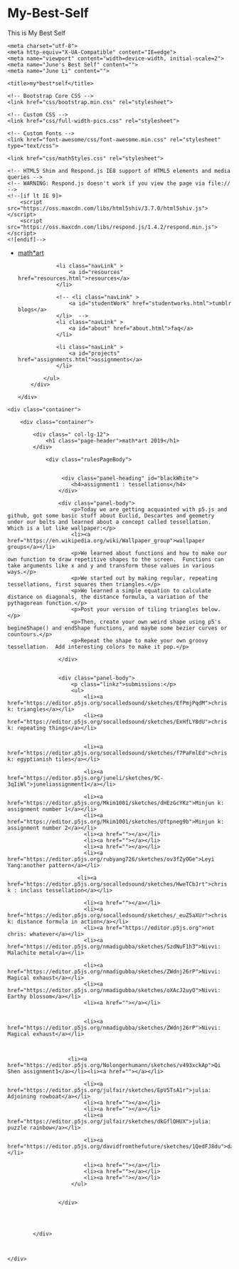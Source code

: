 # My-Best-Self
This is My Best Self
<!DOCTYPE html>
<html lang="en">

<head>

    <meta charset="utf-8">
    <meta http-equiv="X-UA-Compatible" content="IE=edge">
    <meta name="viewport" content="width=device-width, initial-scale=2">
    <meta name="June's Best Self" content="">
    <meta name="June Li" content="">

    <title>my*best*self</title>

    <!-- Bootstrap Core CSS -->
    <link href="css/bootstrap.min.css" rel="stylesheet">

    <!-- Custom CSS -->
    <link href="css/full-width-pics.css" rel="stylesheet">

    <!-- Custom Fonts -->
    <link href="font-awesome/css/font-awesome.min.css" rel="stylesheet" type="text/css">

    <link href="css/mathStyles.css" rel="stylesheet">

    <!-- HTML5 Shim and Respond.js IE8 support of HTML5 elements and media queries -->
    <!-- WARNING: Respond.js doesn't work if you view the page via file:// -->
    <!--[if lt IE 9]>
        <script src="https://oss.maxcdn.com/libs/html5shiv/3.7.0/html5shiv.js"></script>
        <script src="https://oss.maxcdn.com/libs/respond.js/1.4.2/respond.min.js"></script>
    <![endif]-->
</head>



<nav>
    <div>
                    <div class="myNavDiv">
            <ul class="myNavUl">    
                <li class="navLink" >
                  <a class="navTitle" href="index.html">math*art</a>
                </li> 

                <li class="navLink" >
                    <a id="resources" href="resources.html">resources</a>
                </li> 

                <!-- <li class="navLink" >
                    <a id="studentWork" href="studentworks.html">tumblr blogs</a>
                </li>  -->
                <li class="navLink" >
                    <a id="about" href="about.html">faq</a>
                </li> 
        
                <li class="navLink" >
                    <a id="projects" href="assignments.html">assignments</a>
                </li> 

            </ul>
        </div>

    </div>
   
</nav>

<body>


    
    <div class="container">

        <div class="container">

            <div class=" col-lg-12">
                <h1 class="page-header">math*art 2019</h1>
            </div>

                <div class="rulesPageBody">


                     <div class="panel-heading" id="blackWhite"> 
                        <h4>assignment1 : tessellations</h4>
                    </div>      
                    
                    <div class="panel-body">
                        <p>Today we are getting acquainted with p5.js and github, got some basic stuff about Euclid, Descartes and geometry under our belts and learned about a concept called tessellation.  Which is a lot like wallpaper:</p>
                        <li><a href="https://en.wikipedia.org/wiki/Wallpaper_group">wallpaper groups</a></li>
                        <p>We learned about functions and how to make our own function to draw repetitive shapes to the screen.  Functions can take arguments like x and y and transform those values in various ways.</p>
                        <p>We started out by making regular, repeating tessellations, first squares then triangles.</p>
                        <p>We learned a simple equation to calculate distance on diagonals, the distance formula, a variation of the pythagorean function.</p>
                        <p>Post your version of tiling triangles below.</p>
                        <p>Then, create your own weird shape using p5's begineShape() and endShape functions, and maybe some bezier curves or countours.</p>
                        <p>Repeat the shape to make your own groovy tessellation.  Add interesting colors to make it pop.</p>
                       
                    </div>                    


                    <div class="panel-body">
                        <p class="linkz">submissions:</p>
                        <ul>
                            <li><a href="https://editor.p5js.org/socalledsound/sketches/EfPmjPqdM">chris k: triangles</a></li>
                            <li><a href="https://editor.p5js.org/socalledsound/sketches/ExHfLY8dU">chris k: repeating things</a></li>

  
                            <li><a href="https://editor.p5js.org/socalledsound/sketches/f7PaFmlEd">chris k: egyptianish tiles</a></li>

                            <li><a href="https://editor.p5js.org/juneli/sketches/9C-3qIiWl">juneliassignment1</a></li>

                            <li><a href="https://editor.p5js.org/Mkim1001/sketches/dHEzGcYKz">Minjun k: assignment number 1</a></li>
                            <li><a href="https://editor.p5js.org/Mkim1001/sketches/Uftpneg9b">Minjun k: assignment number 2</a></li>
                            <li><a href=""></a></li>
                            <li><a href=""></a></li>
                            <li><a href=""></a></li>
                            <li><a href="https://editor.p5js.org/rubyang726/sketches/ov3fZyOGe">Leyi Yang:another pattern</a></li>

                          <li><a href="https://editor.p5js.org/socalledsound/sketches/HweTCbJrt">chris k : inclass tessellation</a></li>

                            <li><a href=""></a></li>
                            <li><a href="https://editor.p5js.org/socalledsound/sketches/_euZ5aXUr">chris k: distance formula in action</a></li>
                            <li><a href="https://editor.p5js.org">not chris: whatever</a></li>
                            <li><a href="https://editor.p5js.org/nmadigubba/sketches/SzdNuF1h3">Nivvi: Malachite metal</a></li>

                            <li><a href="https://editor.p5js.org/nmadigubba/sketches/ZWdnj26rP">Nivvi: Magical exhaust</a></li>
                            <li><a href="https://editor.p5js.org/nmadigubba/sketches/oXAcJ2uyO">Nivvi: Earthy blossom</a></li>
                            <li><a href=""></a></li>


                            <li><a href="https://editor.p5js.org/nmadigubba/sketches/ZWdnj26rP">Nivvi: Magical exhaust</a></li>


                           
                       <li><a href="https://editor.p5js.org/Nolongerhumann/sketches/v493xckAp">Qi Shen assignment1</a></li><li><a href=""></a></li>

                            <li><a href="https://editor.p5js.org/julfair/sketches/EpV5TsA1r">julia: Adjoining rowboat</a></li>
                            <li><a href=""></a></li>
                            <li><a href=""></a></li>
                            <li><a href="https://editor.p5js.org/julfair/sketches/dkGflOHUX">julia: puzzle rainbow</a></li>
           
                            <li><a href="https://editor.p5js.org/davidfromthefuture/sketches/1QedFJ8du">davidwelch</a></li>

                            <li><a href=""></a></li>
                            <li><a href=""></a></li>
                            <li><a href=""></a></li>
                        </ul>
                        

                    </div>


   
 
            </div>
   


    </div>
</body>
</html>
